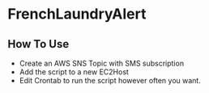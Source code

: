 # FrenchLaundryAlert

## How To Use
- Create an AWS SNS Topic with SMS subscription
- Add the script to a new EC2Host
- Edit Crontab to run the script however often you want.
